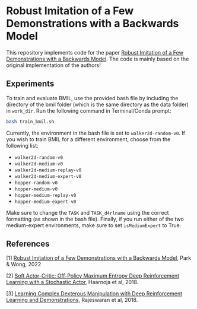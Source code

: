 # Robust Imitation of a Few Demonstrations with a Backwards Model

This repository implements code for the paper [Robust Imitation of a Few Demonstrations with a Backwards Model](https://arxiv.org/abs/2210.09337).
The code is mainly based on the original implementation of the authors!

## Experiments
To train and evaluate BMIL, use the provided bash file by including the directory of the bmil folder (which is the same directory as the data folder) in `work_dir`. Run the following command in Terminal/Conda prompt:
```bash
bash train_bmil.sh
```
Currently, the environment in the bash file is set to `walker2d-random-v0`. If you wish to train BMIL for a different environment, choose from the following list:
- `walker2d-random-v0`
- `walker2d-medium-v0`
- `walker2d-medium-replay-v0`
- `walker2d-medium-expert-v0`
- `hopper-random-v0`
- `hopper-medium-v0`
- `hopper-medium-replay-v0`
- `hopper-medium-expert-v0`

Make sure to change the `TASK` and `TASK_d4rlname` using the correct formatting (as shown in the bash file). Finally, if you run either of the two medium-expert environments, make sure to set `isMediumExpert` to True.

## References
<a id="1">[1]</a>
[Robust Imitation of a Few Demonstrations with a Backwards Model](https://arxiv.org/abs/2210.09337), Park & Wong, 2022

<a id="1">[2]</a>
[Soft Actor-Critic: Off-Policy Maximum Entropy Deep Reinforcement Learning with a Stochastic Actor](https://arxiv.org/abs/1801.01290), Haarnoja et al, 2018.

<a id="2">[3]</a>
[Learning Complex Dexterous Manipulation with Deep Reinforcement Learning and Demonstrations](https://arxiv.org/abs/1709.10087), Rajeswaran et al, 2018.
